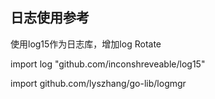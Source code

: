 ## 日志使用参考
使用log15作为日志库，增加log Rotate

import log "github.com/inconshreveable/log15"

import github.com/lyszhang/go-lib/logmgr

